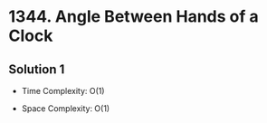 # 1344. Angle Between Hands of a Clock

## Solution 1

* Time Complexity: O(1)

* Space Complexity: O(1)
